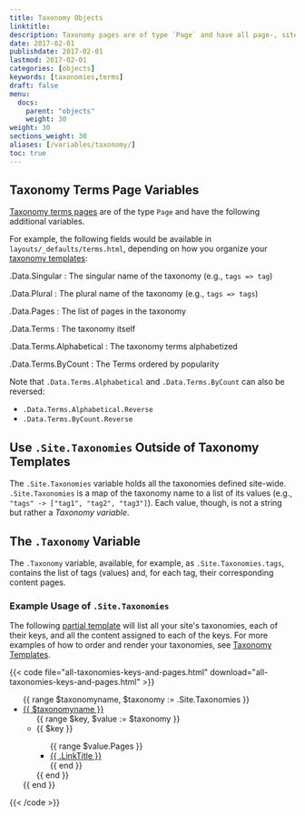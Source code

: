 ```yaml
---
title: Taxonomy Objects
linktitle:
description: Taxonomy pages are of type `Page` and have all page-, site-, and list-level variables available to them. However, taxonomy terms templates have additional objects available to their templates.
date: 2017-02-01
publishdate: 2017-02-01
lastmod: 2017-02-01
categories: [objects]
keywords: [taxonomies,terms]
draft: false
menu:
  docs:
    parent: "objects"
    weight: 30
weight: 30
sections_weight: 30
aliases: [/variables/taxonomy/]
toc: true
---
```


## Taxonomy Terms Page Variables

[Taxonomy terms pages][taxonomytemplates] are of the type `Page` and have the following additional variables.

For example, the following fields would be available in `layouts/_defaults/terms.html`, depending on how you organize your [taxonomy templates][taxonomytemplates]:

.Data.Singular
: The singular name of the taxonomy (e.g., `tags => tag`)

.Data.Plural
: The plural name of the taxonomy (e.g., `tags => tags`)

.Data.Pages
: The list of pages in the taxonomy

.Data.Terms
: The taxonomy itself

.Data.Terms.Alphabetical
: The taxonomy terms alphabetized

.Data.Terms.ByCount
: The Terms ordered by popularity

Note that `.Data.Terms.Alphabetical` and `.Data.Terms.ByCount` can also be reversed:

* `.Data.Terms.Alphabetical.Reverse`
* `.Data.Terms.ByCount.Reverse`

## Use `.Site.Taxonomies` Outside of Taxonomy Templates

The `.Site.Taxonomies` variable holds all the taxonomies defined site-wide. `.Site.Taxonomies` is a map of the taxonomy name to a list of its values (e.g., `"tags" -> ["tag1", "tag2", "tag3"]`). Each value, though, is not a string but rather a *Taxonomy variable*.

## The `.Taxonomy` Variable

The `.Taxonomy` variable, available, for example, as `.Site.Taxonomies.tags`, contains the list of tags (values) and, for each tag, their corresponding content pages.

### Example Usage of `.Site.Taxonomies`

The following [partial template][partials] will list all your site's taxonomies, each of their keys, and all the content assigned to each of the keys. For more examples of how to order and render your taxonomies, see  [Taxonomy Templates][taxonomytemplates].

{{< code file="all-taxonomies-keys-and-pages.html" download="all-taxonomies-keys-and-pages.html" >}}
<section>
  <ul>
    {{ range $taxonomyname, $taxonomy := .Site.Taxonomies }}
      <li><a href="{{ "/" | relLangURL}}{{ $taxonomyname | urlize }}">{{ $taxonomyname }}</a>
        <ul>
          {{ range $key, $value := $taxonomy }}
          <li> {{ $key }} </li>
                <ul>
                {{ range $value.Pages }}
                    <li><a href="{{ .Permalink}}"> {{ .LinkTitle }} </a> </li>
                {{ end }}
                </ul>
          {{ end }}
        </ul>
      </li>
    {{ end }}
  </ul>
</section>
{{< /code >}}

[partials]: /templates/partials/
[taxonomytemplates]: /templates/taxonomy-templates/
